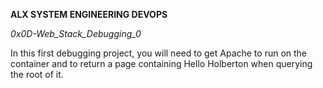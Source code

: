 __ALX SYSTEM ENGINEERING DEVOPS__

*0x0D-Web_Stack_Debugging_0*

In this first debugging project, you will need to get Apache to run on the container and to return a page containing Hello Holberton when querying the root of it.
